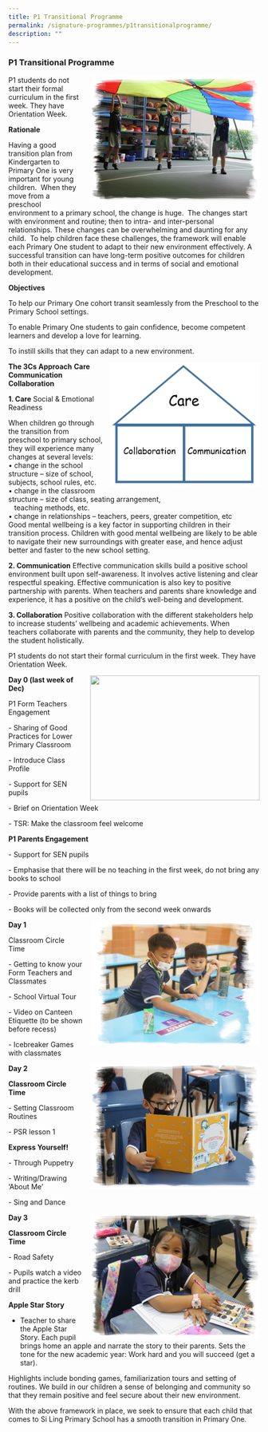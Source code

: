 ```yaml
---
title: P1 Transitional Programme
permalink: /signature-programmes/p1transitionalprogramme/
description: ""
---
```

### P1 Transitional Programme

<img src="/images/transitionalprogramme1.png" style="width:340px;height:250px;margin-left:15px;" align = "right">
P1 students do not start their formal curriculum in the first week. They have Orientation Week.

**Rationale**

Having a good transition plan from Kindergarten to Primary One is very important for young children.  When they move from a preschool environment to a primary school, the change is huge.  The changes start with environment and routine; then to intra- and inter-personal relationships. These changes can be overwhelming and daunting for any child.  To help children face these challenges, the framework will enable each Primary One student to adapt to their new environment effectively. A successful transition can have long-term positive outcomes for children both in their educational success and in terms of social and emotional development.

**Objectives**

To help our Primary One cohort transit seamlessly from the Preschool to the Primary School settings.

To enable Primary One students to gain confidence, become competent learners and develop a love for learning.

To instill skills that they can adapt to a new environment.

<img src="/images/transitionalprogramme2.png" style="width:300px;height:250px;margin-left:15px;" align = "right">

**The 3Cs Approach**
**Care**
**Communication**
**Collaboration**

**1. Care**
Social & Emotional Readiness

When children go through the transition from preschool to primary school, they will experience many changes at several levels:   
• change in the school structure – size of school, subjects, school rules, etc.  
• change in the classroom structure – size of class, seating arrangement,   
   teaching methods, etc.   
• change in relationships – teachers, peers, greater competition, etc  
Good mental wellbeing is a key factor in supporting children in their transition process. Children with good mental wellbeing are likely to be able to navigate their new surroundings with greater ease, and hence adjust better and faster to the new school setting.

**2. Communication**
Effective communication skills build a positive school environment built upon self-awareness. It involves active listening and clear respectful speaking. Effective communication is also key to positive partnership with parents. When teachers and parents share knowledge and experience, it has a positive on the child’s well-being and development.

**3. Collaboration**
Positive collaboration with the different stakeholders help to increase students’ wellbeing and academic achievements. When teachers collaborate with parents and the community, they help to develop the student holistically.  

  

  

P1 students do not start their formal curriculum in the first week. They have Orientation Week.

<img src="/images/transitionalprogramme3.png" style="width:340px;height:250px;margin-left:15px;" align = "right"> 

**Day 0 (last week of Dec)**

P1 Form Teachers Engagement

\- Sharing of Good Practices for Lower Primary Classroom

\- Introduce Class Profile

\- Support for SEN pupils

\- Brief on Orientation Week

\- TSR: Make the classroom feel welcome

**P1 Parents Engagement**

\- Support for SEN pupils

\- Emphasise that there will be no teaching in the first week, do not bring any books to school

\- Provide parents with a list of things to bring

\- Books will be collected only from the second week onwards

<img src="/images/transitionalprogramme4.png" style="width:340px;height:250px;margin-left:15px;" align = "right">

**Day 1**

Classroom Circle Time

\- Getting to know your Form Teachers and Classmates

\- School Virtual Tour

\- Video on Canteen Etiquette (to be shown before recess)

\- Icebreaker Games with classmates

<img src="/images/transitionalprogramme5.png" style="width:340px;height:250px;margin-left:15px;" align = "right">

**Day 2**

**Classroom Circle Time**

\- Setting Classroom Routines

\- PSR lesson 1

**Express Yourself!**

\- Through Puppetry

\- Writing/Drawing ‘About Me’

\- Sing and Dance

<img src="/images/transitionalprogramme6.png" style="width:340px;height:250px;margin-left:15px;" align = "right">

**Day 3**

**Classroom Circle  Time**

\- Road Safety

\- Pupils watch a video and practice the kerb drill

**Apple Star Story**

- Teacher to share the Apple Star Story. Each pupil brings home an apple and narrate the story to their parents. Sets the tone for the new academic year: Work hard and you will succeed (get a star).

Highlights include bonding games, familiarization tours and setting of routines. We build in our children a sense of belonging and community so that they remain positive and feel secure about their new environment.  

With the above framework in place, we seek to ensure that each child that comes to Si Ling Primary School has a smooth transition in Primary One.